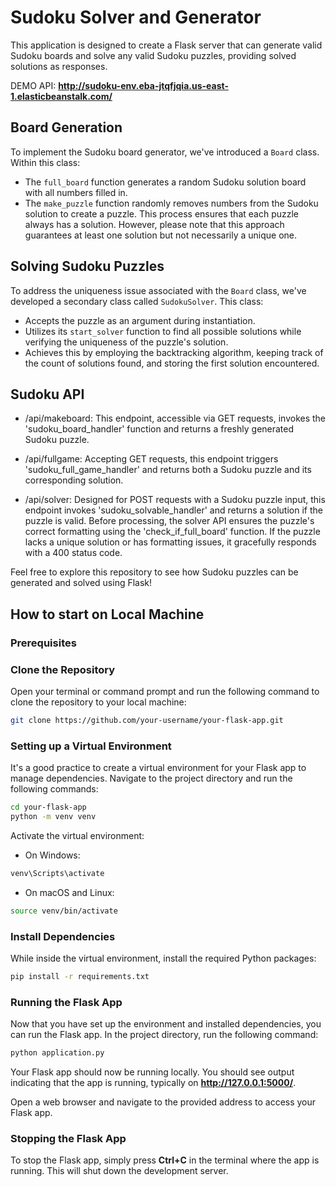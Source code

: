 # Sudoku Solver and Generator

This application is designed to create a Flask server that can generate valid Sudoku boards and solve any valid Sudoku puzzles, providing solved solutions as responses.

DEMO API: **http://sudoku-env.eba-jtqfjqia.us-east-1.elasticbeanstalk.com/**

## Board Generation

To implement the Sudoku board generator, we've introduced a `Board` class. Within this class:

- The `full_board` function generates a random Sudoku solution board with all numbers filled in.
- The `make_puzzle` function randomly removes numbers from the Sudoku solution to create a puzzle. This process ensures that each puzzle always has a solution. However, please note that this approach guarantees at least one solution but not necessarily a unique one.

## Solving Sudoku Puzzles

To address the uniqueness issue associated with the `Board` class, we've developed a secondary class called `SudokuSolver`. This class:

- Accepts the puzzle as an argument during instantiation.
- Utilizes its `start_solver` function to find all possible solutions while verifying the uniqueness of the puzzle's solution.
- Achieves this by employing the backtracking algorithm, keeping track of the count of solutions found, and storing the first solution encountered.

## Sudoku API

- /api/makeboard: This endpoint, accessible via GET requests, invokes the 'sudoku_board_handler' function and returns a freshly generated Sudoku puzzle.

- /api/fullgame: Accepting GET requests, this endpoint triggers 'sudoku_full_game_handler' and returns both a Sudoku puzzle and its corresponding solution.

- /api/solver: Designed for POST requests with a Sudoku puzzle input, this endpoint invokes 'sudoku_solvable_handler' and returns a solution if the puzzle is valid. Before processing, the solver API ensures the puzzle's correct formatting using the 'check_if_full_board' function. If the puzzle lacks a unique solution or has formatting issues, it gracefully responds with a 400 status code.

Feel free to explore this repository to see how Sudoku puzzles can be generated and solved using Flask!

## How to start on Local Machine

### Prerequisites


### Clone the Repository

Open your terminal or command prompt and run the following command to clone the repository to your local machine:

```bash
git clone https://github.com/your-username/your-flask-app.git
```

### Setting up a Virtual Environment

It's a good practice to create a virtual environment for your Flask app to manage dependencies. Navigate to the project directory and run the following commands:

```bash
cd your-flask-app
python -m venv venv
```

Activate the virtual environment:

- On Windows:

```bash
venv\Scripts\activate

```

- On macOS and Linux:

```bash
source venv/bin/activate
```

### Install Dependencies
While inside the virtual environment, install the required Python packages:
```bash
pip install -r requirements.txt
```
### Running the Flask App
Now that you have set up the environment and installed dependencies, you can run the Flask app. In the project directory, run the following command:

```bash
python application.py
```

Your Flask app should now be running locally. You should see output indicating that the app is running, typically on **http://127.0.0.1:5000/**.

Open a web browser and navigate to the provided address to access your Flask app.

### Stopping the Flask App
To stop the Flask app, simply press **Ctrl+C** in the terminal where the app is running. This will shut down the development server.